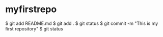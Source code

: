 # myfirstrepo
$ git add README.md
$ git add .
$ git status
$ git commit -m "This is my first repository"
$ git status
